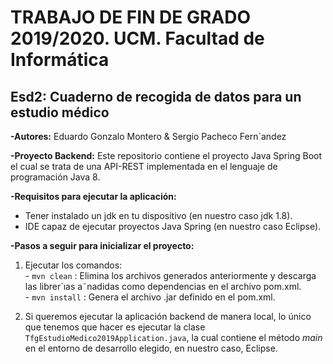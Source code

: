 # TRABAJO DE FIN DE GRADO 2019/2020. UCM. Facultad de Informática 

## Esd2: Cuaderno de recogida de datos para un estudio médico

**-Autores:** Eduardo Gonzalo Montero & Sergio Pacheco Fern´andez

**-Proyecto Backend:** Este repositorio contiene el proyecto Java Spring Boot el cual se trata de una API-REST implementada en el lenguaje de programación Java 8.

**-Requisitos para ejecutar la aplicación:**
  - Tener instalado un jdk en tu dispositivo (en nuestro caso jdk 1.8).
  - IDE capaz de ejecutar proyectos Java Spring (en nuestro caso Eclipse).
  
**-Pasos a seguir para inicializar el proyecto:**
  1. Ejecutar los comandos:                                                          
    - ``` mvn clean ``` : Elimina los archivos generados anteriormente y descarga las librer´ıas a˜nadidas como dependencias en el archivo pom.xml.                                          
    - ``` mvn install ``` : Genera el archivo .jar definido en el pom.xml.
    
  2. Si queremos ejecutar la aplicación backend de manera local, lo único que tenemos que hacer es
ejecutar la clase ``` TfgEstudioMedico2019Application.java ```, la cual contiene el método *main* en el entorno de desarrollo elegido, en nuestro caso, Eclipse.

